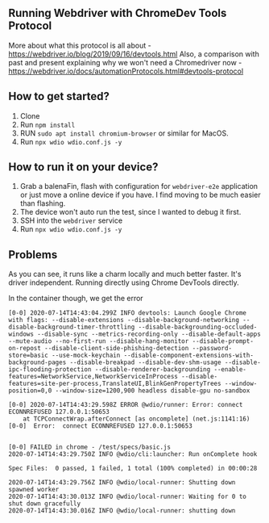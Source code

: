 ## Running Webdriver with ChromeDev Tools Protocol

More about what this protocol is all about - https://webdriver.io/blog/2019/09/16/devtools.html
Also, a comparison with past and present explaining why we won't need a Chromedriver now - https://webdriver.io/docs/automationProtocols.html#devtools-protocol


## How to get started?
1. Clone 
2. Run `npm install` 
3. RUN `sudo apt install chromium-browser` or similar for MacOS. 
4. Run `npx wdio wdio.conf.js -y`

## How to run it on your device?
1. Grab a balenaFin, flash with configuration for `webdriver-e2e` application or just move a online device if you have. I find moving to be much easier than flashing. 
2. The device won't auto run the test, since I wanted to debug it first. 
3. SSH into the `webdriver` service
4. Run `npx wdio wdio.conf.js -y`

## Problems 
As you can see, it runs like a charm locally and much better faster. It's driver independent. Running directly using Chrome DevTools directly.

In the container though, we get the error 

```
[0-0] 2020-07-14T14:43:04.299Z INFO devtools: Launch Google Chrome with flags: --disable-extensions --disable-background-networking --disable-background-timer-throttling --disable-backgrounding-occluded-windows --disable-sync --metrics-recording-only --disable-default-apps --mute-audio --no-first-run --disable-hang-monitor --disable-prompt-on-repost --disable-client-side-phishing-detection --password-store=basic --use-mock-keychain --disable-component-extensions-with-background-pages --disable-breakpad --disable-dev-shm-usage --disable-ipc-flooding-protection --disable-renderer-backgrounding --enable-features=NetworkService,NetworkServiceInProcess --disable-features=site-per-process,TranslateUI,BlinkGenPropertyTrees --window-position=0,0 --window-size=1200,900 headless disable-gpu no-sandbox

[0-0] 2020-07-14T14:43:29.598Z ERROR @wdio/runner: Error: connect ECONNREFUSED 127.0.0.1:50653
    at TCPConnectWrap.afterConnect [as oncomplete] (net.js:1141:16)
[0-0]  Error:  connect ECONNREFUSED 127.0.0.1:50653


[0-0] FAILED in chrome - /test/specs/basic.js
2020-07-14T14:43:29.750Z INFO @wdio/cli:launcher: Run onComplete hook

Spec Files:	 0 passed, 1 failed, 1 total (100% completed) in 00:00:28 

2020-07-14T14:43:29.756Z INFO @wdio/local-runner: Shutting down spawned worker
2020-07-14T14:43:30.013Z INFO @wdio/local-runner: Waiting for 0 to shut down gracefully
2020-07-14T14:43:30.016Z INFO @wdio/local-runner: shutting down
```
